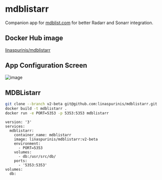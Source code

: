 # mdblistarr

Companion app for [mdblist.com](https://mdblist.com) for better Radarr and Sonarr integration.

## Docker Hub image

[linaspurinis/mdblistarr](https://hub.docker.com/r/linaspurinis/mdblistarr)

## App Configuration Screen

![image](https://github.com/user-attachments/assets/cdd58b1a-4b55-464d-84dd-55246ba6a096)

## MDBListarr

```sh
git clone --branch v2-beta git@github.com:linaspurinis/mdblistarr.git
docker build -t mdblistarr .
docker run -e PORT=5353 -p 5353:5353 mdblistarr
```

```
version: '3'
services:
  mdblistarr:
    container_name: mdblistarr
    image: linaspurinis/mdblistarr:v2-beta
    environment:
      - PORT=5353
    volumes:
      - db:/usr/src/db/
    ports:
      - '5353:5353'
volumes:
  db:
```